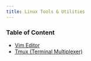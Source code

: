 ```yaml
---
title: Linux Tools & Utilities
---
```


### Table of Content

* [Vim Editor](Vim%20Editor.md)
* [Tmux (Terminal Multiplexer)](Tmux%20%28Terminal%20Multiplexer%29.md)